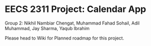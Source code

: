 # EECS 2311 Project: Calendar App

Group 2:
Nikhil Nambiar Chengat, Muhammad Fahad Sohail, Adil Muhammad, Jay Sharma, Yaqub Ibrahim

Please head to Wiki for Planned roadmap for this project.
